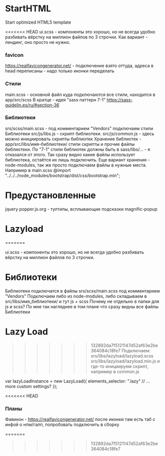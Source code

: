 # StartHTML
Start optimized HTML5 template

<<<<<<< HEAD
ui.scss - компоненты это хорошо, но не всегда удобно разбивать вёрстку
на миллион файлов по 3 строчки. Как вариант - лендинг, оно просто не нужно.

### favicon
https://realfavicongenerator.net/ - подключение взято оттуда, 
адреса в head переписаны - надо только иконки переделать

### Стили
main.scss - основной файл куда подключаются все стили, находится в app/src/scss
В кратце - идея "sass паттерн 7-1" https://sass-guidelin.es/ru/#section-36


### Библиотеки
srs/scss/main.scss - под комментарием "Vendors" подключаем стили Библиотеки
src/js/libs.js - скрипт библиотеки.
src/js/common.js - здесь можно инициировать скрипты библиотек
Хранение библиотек - app/src/libs/имя-библиотеки/ стили скрипты и прочие файлы библиотеки.
По "7-1" стили библиотек должны быть в sass/libs/... - я отказался от этого. 
Так сразу видно какие файлы использует библиотека, остаётся их лишь подключить.
Еще вариант хранения - node-modules, так же просто подключаем файлы в нужные места.
Например в main.scss @import "../../../node_modules/bootstrap/dist/css/bootstrap.min"; 

# Предустановленные
jquery
popper.js.org - тултипы, всплывающие подсказки
magnific-popup

# Lazyload
=======


ui.scss - компоненты это хорошо, но не всегда удобно разбивать вёрстку на миллион файлов по 3 строчки.

# Библиотеки
Библиотеки подключатся в файлы srs/scss/main.scss под комментарием "Vendors"
Подключаем либо из node-modules, либо складываем в src/libs/имя_библиотеки/ и тут js + scss
Почему не отдельно в папки для js и scss? По мне так нагляднее в том плане что сразу видны все файлы Библиотеки

# Lazy Load
>>>>>>> 132892da7f5121147d52af63e2be364084c18fe7
Подключаем:
srs/libs/lazyload/lazyload.scss
srs/libs/lazyload/lazyload.min.js
и где-то инициируем скрипт, например в common.js

var lazyLoadInstance = new LazyLoad({
    elements_selector: ".lazy"
    // ... more custom settings?
});





<<<<<<< HEAD
### Планы
Фавикон - https://realfavicongenerator.net/ после иконки там есть таб с инфой о нпм/галп, попробовать подключить в сборку



=======
>>>>>>> 132892da7f5121147d52af63e2be364084c18fe7

